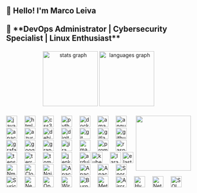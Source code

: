 <h2 align="left">👋 Hello! I'm Marco Leiva<br><br>🎯 **DevOps Administrator | Cybersecurity Specialist | Linux Enthusiast**</h2>

###

<div align="center">
  <img src="https://github-readme-stats.vercel.app/api?username=mleivag3&hide_title=false&hide_rank=false&show_icons=true&include_all_commits=true&count_private=true&disable_animations=false&theme=dracula&locale=en&hide_border=false" height="150" alt="stats graph"  />
  <img src="https://github-readme-stats.vercel.app/api/top-langs?username=mleivag3&locale=en&hide_title=false&layout=compact&card_width=320&langs_count=5&theme=dracula&hide_border=false" height="150" alt="languages graph"  />
</div>

###

<img align="right" height="150" src="https://media2.giphy.com/media/v1.Y2lkPTc5MGI3NjExYTF4eGRuNmVkZmRlNmhvazZmam1odGNrNm9haGpubmEycnVmenBvOSZlcD12MV9pbnRlcm5hbF9naWZfYnlfaWQmY3Q9Zw/KgLSUaOfyarOLOOwz2/giphy.gif"  />

###

<div align="left">
  <img src="https://skillicons.dev/icons?i=js" height="30" alt="javascript logo"  />
  <img width="12" />
  <img src="https://skillicons.dev/icons?i=html" height="30" alt="html5 logo"  />
  <img width="12" />
  <img src="https://cdn.jsdelivr.net/gh/devicons/devicon/icons/css3/css3-original.svg" height="30" alt="css3 logo"  />
  <img width="12" />
  <img src="https://cdn.jsdelivr.net/gh/devicons/devicon/icons/python/python-original.svg" height="30" alt="python logo"  />
  <img width="12" />
  <img src="https://cdn.jsdelivr.net/gh/devicons/devicon/icons/docker/docker-original.svg" height="30" alt="docker logo"  />
  <img width="12" />
  <img src="https://cdn.simpleicons.org/amazonwebservices/FF9900" height="30" alt="amazonwebservices logo"  />
  <img width="12" />
  <img src="https://cdn.jsdelivr.net/gh/devicons/devicon/icons/angularjs/angularjs-original.svg" height="30" alt="angularjs logo"  />
  <img width="12" />
  <img src="https://cdn.jsdelivr.net/gh/devicons/devicon/icons/apache/apache-original.svg" height="30" alt="apache logo"  />
  <img width="12" />
  <img src="https://cdn.jsdelivr.net/gh/devicons/devicon/icons/azure/azure-original.svg" height="30" alt="azure logo"  />
  <img width="12" />
  <img src="https://cdn.jsdelivr.net/gh/devicons/devicon/icons/debian/debian-original.svg" height="30" alt="debian logo"  />
  <img width="12" />
  <img src="https://cdn.jsdelivr.net/gh/devicons/devicon/icons/digitalocean/digitalocean-original.svg" height="30" alt="digitalocean logo"  />
  <img width="12" />
  <img src="https://cdn.jsdelivr.net/gh/devicons/devicon/icons/git/git-original.svg" height="30" alt="git logo"  />
  <img width="12" />
  <img src="https://cdn.jsdelivr.net/gh/devicons/devicon/icons/gitlab/gitlab-original.svg" height="30" alt="gitlab logo"  />
  <img width="12" />
  <img src="https://skillicons.dev/icons?i=github" height="30" alt="github logo"  />
  <img width="12" />
  <img src="https://cdn.jsdelivr.net/gh/devicons/devicon/icons/grafana/grafana-original.svg" height="30" alt="grafana logo"  />
  <img width="12" />
  <img src="https://cdn.jsdelivr.net/gh/devicons/devicon/icons/googlecloud/googlecloud-original.svg" height="30" alt="googlecloud logo"  />
  <img width="12" />
  <img src="https://cdn.jsdelivr.net/gh/devicons/devicon/icons/graphql/graphql-plain.svg" height="30" alt="graphql logo"  />
  <img width="12" />
  <img src="https://cdn.jsdelivr.net/gh/devicons/devicon/icons/jira/jira-original.svg" height="30" alt="jira logo"  />
  <img width="12" />
  <img src="https://cdn.jsdelivr.net/gh/devicons/devicon/icons/magento/magento-original.svg" height="30" alt="magento logo"  />
  <img width="12" />
  <img src="https://cdn.jsdelivr.net/gh/devicons/devicon/icons/prometheus/prometheus-original.svg" height="30" alt="prometheus logo"  />
  <img width="12" />
  <img src="https://cdn.jsdelivr.net/gh/devicons/devicon/icons/raspberrypi/raspberrypi-original.svg" height="30" alt="raspberrypi logo"  />
  <img width="12" />
  <img src="https://cdn.jsdelivr.net/gh/devicons/devicon/icons/tensorflow/tensorflow-original.svg" height="30" alt="tensorflow logo"  />
  <img width="12" />
  <img src="https://cdn.jsdelivr.net/gh/devicons/devicon/icons/terraform/terraform-original.svg" height="30" alt="terraform logo"  />
  <img width="12" />
  <img src="https://cdn.jsdelivr.net/gh/devicons/devicon/icons/tomcat/tomcat-original.svg" height="30" alt="tomcat logo"  />
  <img width="12" />
  <img src="https://skillicons.dev/icons?i=jenkins" height="30" alt="jenkins logo"  />
  <img width="12" />
  <img src="https://cdn.jsdelivr.net/gh/devicons/devicon/icons/arduino/arduino-original.svg" height="30" alt="arduino logo"  />
  <!-- Kubernetes -->
  <img src="https://cdn.jsdelivr.net/gh/devicons/devicon/icons/kubernetes/kubernetes-plain.svg" height="30" alt="kubernetes logo" />
  <img width="12" />
  <!-- Laravel -->
 <!-- Laravel con mejor contraste -->
<img src="https://cdn.jsdelivr.net/gh/devicons/devicon/icons/laravel/laravel-original.svg" height="30" alt="laravel logo" />

  <!-- Elasticsearch -->
  <img src="https://cdn.jsdelivr.net/gh/devicons/devicon/icons/elasticsearch/elasticsearch-original.svg" height="30" alt="elasticsearch logo" />
<!-- Nmap -->
<img src="https://nmap.org/images/sitelogo-nmap.svg" height="30" alt="Nmap logo" />
<img width="12" />

<!-- Cloudflare -->
<img src="https://www.vectorlogo.zone/logos/cloudflare/cloudflare-icon.svg" height="30" alt="Cloudflare logo" />
<img width="12" />

<!-- Nginx -->
<img src="https://www.vectorlogo.zone/logos/nginx/nginx-icon.svg" height="30" alt="Nginx logo" />
<img width="12" />

<!-- Apache -->
<img src="https://www.vectorlogo.zone/logos/apache/apache-icon.svg" height="30" alt="Apache logo" />
<img width="12" />

<!-- Apache JMeter -->
<img src="https://jmeter.apache.org/images/logo.svg" height="30" alt="Apache JMeter logo" />
<img width="12" />

<!-- Apache Guacamole -->
<img src="https://www.vectorlogo.zone/logos/apache_guacamole/apache_guacamole-icon.svg" height="30" alt="Apache Guacamole logo" />
<img width="12" />

<!-- Snort -->
<img src="https://www.vectorlogo.zone/logos/snort/snort-icon.svg" height="30" alt="Snort logo" />
<img width="12" />

<!-- Suricata -->
<!-- Suricata -->
<img src="https://icons8.com/icon/13420/suricata" height="30" alt="Suricata logo" />
<img width="12" />

<!-- Nessus -->
<img src="https://seeklogo.com/images/N/nessus-professional-logo-353317/nessus-professional-logo-353317.svg" height="30" alt="Nessus logo" />
<img width="12" />

<!-- OpenVAS -->
<img src="https://commons.wikimedia.org/wiki/File:OpenVAS-Logo-2010.png" height="30" alt="OpenVAS logo" />
<img width="12" />

<!-- Wireshark -->
<img src="https://commons.wikimedia.org/wiki/File:Wireshark_Logo.svg" height="30" alt="Wireshark logo" />
<img width="12" />

<!-- Burp Suite -->
<img src="https://www.svgrepo.com/show/454430/burpsuite-security-software.svg" height="30" alt="Burp Suite logo" />
<img width="12" />

<!-- Metasploit -->
<img src="https://commons.wikimedia.org/wiki/File:Metasploit_logo_and_wordmark.svg" height="30" alt="Metasploit logo" />
<img width="12" />

<!-- Aircrack-ng -->
<img src="https://commons.wikimedia.org/wiki/File:Aircrack-ng-new-logo.jpg" height="30" alt="Aircrack-ng logo" />
<img width="12" />

<!-- Hydra -->
<img src="https://seeklogo.com/images/H/hydra-logo-210238/hydra-logo-210238.svg" height="30" alt="Hydra logo" />
<img width="12" />

<!-- Netcat -->
<img src="https://seeklogo.com/images/N/netcat-logo-210238/netcat-logo-210238.svg" height="30" alt="Netcat logo" />
<img width="12" />

<!-- SQLMap -->
<img src="https://commons.wikimedia.org/wiki/File:Sqlmap_logo.png" height="30" alt="SQLMap logo" />
<img width="12" />




</div>

###

<div align="left">
</div>

###

<br clear="both">


###
